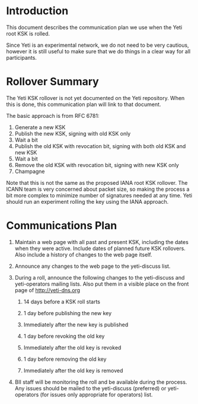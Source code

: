 Introduction
============
This document describes the communication plan we use when the Yeti
root KSK is rolled.

Since Yeti is an experimental network, we do not need to be very
cautious, however it is still useful to make sure that we do things in
a clear way for all participants.

Rollover Summary
================
The Yeti KSK rollover is not yet documented on the Yeti repository.
When this is done, this communication plan will link to that document.

The basic approach is from RFC 6781:

1. Generate a new KSK
2. Publish the new KSK, signing with old KSK only
3. Wait a bit
4. Publish the old KSK with revocation bit, signing with both old KSK
   and new KSK
5. Wait a bit
6. Remove the old KSK with revocation bit, signing with new KSK only
7. Champagne

Note that this is not the same as the proposed IANA root KSK rollover.
The ICANN team is very concerned about packet size, so making the
process a bit more complex to minimize number of signatures needed at
any time. Yeti should run an experiment rolling the key using the IANA
approach.

Communications Plan
===================

1. Maintain a web page with all past and present KSK, including the
   dates when they were active. Include dates of planned future KSK
   rollovers. Also include a history of changes to the web page
   itself.

2. Announce any changes to the web page to the yeti-discuss list.

3. During a roll, announce the following changes to the yeti-discuss
   and yeti-operators mailing lists. Also put them in a visible place
   on the front page of http://yeti-dns.org

   1. 14 days before a KSK roll starts

   2. 1 day before publishing the new key

   3. Immediately after the new key is published

   4. 1 day before revoking the old key
   
   5. Immediately after the old key is revoked

   6. 1 day before removing the old key

   7. Immediately after the old key is removed

4. BII staff will be monitoring the roll and be available during the
   process. Any issues should be mailed to the yeti-discuss
   (preferred) or yeti-operators (for issues only appropriate for
   operators) list.
